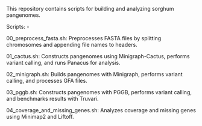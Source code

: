 This repository contains scripts for building and analyzing sorghum pangenomes. 

Scripts: - 

00_preprocess_fasta.sh: Preprocesses FASTA files by splitting chromosomes and appending file names to headers. 

01_cactus.sh: Constructs pangenomes using Minigraph-Cactus, performs variant calling, and runs Panacus for analysis. 

02_minigraph.sh: Builds pangenomes with Minigraph, performs variant calling, and processes GFA files. 

03_pggb.sh: Constructs pangenomes with PGGB, performs variant calling, and benchmarks results with Truvari.

04_coverage_and_missing_genes.sh: Analyzes coverage and missing genes using Minimap2 and Liftoff.
